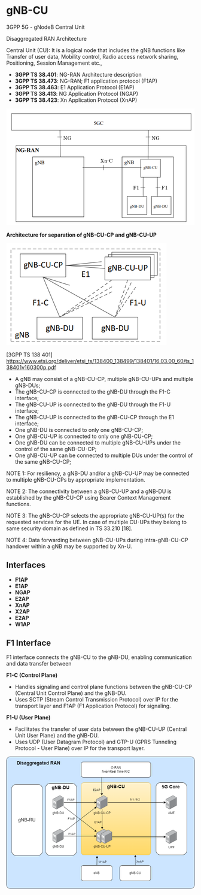 # gNB-CU
3GPP 5G - gNodeB Central Unit

Disaggregated RAN Architecture

Central Unit (CU): It is a logical node that includes the gNB functions like Transfer of user data, Mobility control, Radio access network sharing, Positioning, Session Management etc.,


- **3GPP TS 38.401**:  NG-RAN Architecture description
- **3GPP TS 38.473**:  NG-RAN; F1 application protocol (F1AP)
- **3GPP TS 38.463**:  E1 Application Protocol (E1AP) 
- **3GPP TS 38.413**:  NG Application Protocol (NGAP)
- **3GPP TS 38.423**:  Xn Application Protocol (XnAP)



![plot](https://github.com/Anil79/gNB-CU/blob/main/ng_ran_architecture.png)

**Architecture for separation of gNB-CU-CP and gNB-CU-UP**

![plot](https://github.com/Anil79/gNB-CU/blob/main/gnb_cu.png)

[3GPP TS 138 401]
https://www.etsi.org/deliver/etsi_ts/138400_138499/138401/16.03.00_60/ts_138401v160300p.pdf

- A gNB may consist of a gNB-CU-CP, multiple gNB-CU-UPs and multiple gNB-DUs; 
- The gNB-CU-CP is connected to the gNB-DU through the F1-C interface; 
- The gNB-CU-UP is connected to the gNB-DU through the F1-U interface; 
- The gNB-CU-UP is connected to the gNB-CU-CP through the E1 interface; 
- One gNB-DU is connected to only one gNB-CU-CP; 
- One gNB-CU-UP is connected to only one gNB-CU-CP; 
- One gNB-DU can be connected to multiple gNB-CU-UPs under the control of the same gNB-CU-CP; 
- One gNB-CU-UP can be connected to multiple DUs under the control of the same gNB-CU-CP; 

NOTE 1: For resiliency, a gNB-DU and/or a gNB-CU-UP may be connected to multiple gNB-CU-CPs by appropriate implementation. 

NOTE 2: The connectivity between a gNB-CU-UP and a gNB-DU is established by the gNB-CU-CP using Bearer Context Management functions. 

NOTE 3: The gNB-CU-CP selects the appropriate gNB-CU-UP(s) for the requested services for the UE. In case of multiple CU-UPs they belong to same security domain as defined in TS 33.210 [18]. 

NOTE 4: Data forwarding between gNB-CU-UPs during intra-gNB-CU-CP handover within a gNB may be supported by Xn-U.

## Interfaces

- **F1AP**
- **E1AP**
- **NGAP**
- **E2AP**
- **XnAP**
- **X2AP**
- **E2AP**
- **W1AP**



## F1 Interface  

F1 interface connects the gNB-CU to the gNB-DU, enabling communication and data transfer between

**F1-C (Control Plane)**  
- Handles signaling and control plane functions between the gNB-CU-CP (Central Unit Control Plane) and the gNB-DU.
- Uses SCTP (Stream Control Transmission Protocol) over IP for the transport layer and F1AP (F1 Application Protocol) for signaling. 

**F1-U (User Plane)**  
- Facilitates the transfer of user data between the gNB-CU-UP (Central Unit User Plane) and the gNB-DU. 
- Uses UDP (User Datagram Protocol) and GTP-U (GPRS Tunneling Protocol - User Plane) over IP for the transport layer.



![plot](https://github.com/Anil79/gNB-CU/blob/main/gNB_CU_DIA.png)












